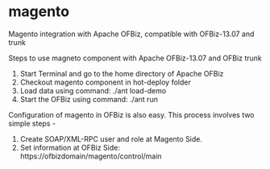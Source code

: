 magento
=======

Magento integration with Apache OFBiz, compatible with OFBiz-13.07 and trunk

Steps to use magneto component with Apache OFBiz-13.07 and OFBiz trunk

1. Start Terminal and go to the home directory of Apache OFBiz
2. Checkout magento component in hot-deploy folder
3. Load data using command: ./ant load-demo
4. Start the OFBiz using command: ./ant run

Configuration of magento in OFBiz is also easy. This process involves two simple steps - 
1) Create SOAP/XML-RPC user and role at Magento Side.
2) Set information at OFBiz Side: https://ofbizdomain/magento/control/main
